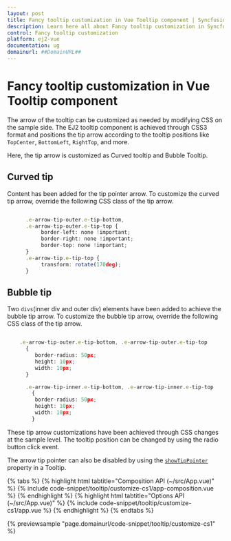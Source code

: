 ```yaml
---
layout: post
title: Fancy tooltip customization in Vue Tooltip component | Syncfusion
description: Learn here all about Fancy tooltip customization in Syncfusion Vue Tooltip component of Syncfusion Essential JS 2 and more.
control: Fancy tooltip customization 
platform: ej2-vue
documentation: ug
domainurl: ##DomainURL##
---
```


# Fancy tooltip customization in Vue Tooltip component

The arrow of the tooltip can be customized as needed by modifying CSS on the sample side. The EJ2 tooltip component is achieved through CSS3 format and positions the tip arrow according to the tooltip positions like `TopCenter`, `BottomLeft`, `RightTop`, and more.

Here, the tip arrow is customized as Curved tooltip and Bubble Tooltip.

## Curved tip

Content has been added for the tip pointer arrow. To customize the curved tip arrow, override the following CSS class of the tip arrow.

```ts

      .e-arrow-tip-outer.e-tip-bottom,
      .e-arrow-tip-outer.e-tip-top {
           border-left: none !important;
           border-right: none !important;
           border-top: none !important;
      }
      .e-arrow-tip.e-tip-top {
           transform: rotate(170deg);
      }

```

## Bubble tip

Two `divs`(inner div and outer div) elements have been added to achieve the bubble tip arrow. To customize the bubble tip arrow, override the following CSS class of the tip arrow.

```ts

    .e-arrow-tip-outer.e-tip-bottom, .e-arrow-tip-outer.e-tip-top
      {
         border-radius: 50px;
         height: 10px;
         width: 10px;
      }

      .e-arrow-tip-inner.e-tip-bottom, .e-arrow-tip-inner.e-tip-top
        {
         border-radius: 50px;
         height: 10px;
         width: 10px;
        }
```

These tip arrow customizations have been achieved through CSS changes at the sample level. The tooltip position can be changed by using the radio button click event.

The arrow tip pointer can also be disabled by using the [`showTipPointer`](https://ej2.syncfusion.com/vue/documentation/api/tooltip/#showtippointer) property in a Tooltip.

{% tabs %}
{% highlight html tabtitle="Composition API (~/src/App.vue)" %}
{% include code-snippet/tooltip/customize-cs1/app-composition.vue %}
{% endhighlight %}
{% highlight html tabtitle="Options API (~/src/App.vue)" %}
{% include code-snippet/tooltip/customize-cs1/app.vue %}
{% endhighlight %}
{% endtabs %}
        
{% previewsample "page.domainurl/code-snippet/tooltip/customize-cs1" %}
